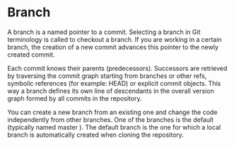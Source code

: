 # Branch


A branch is a named pointer to a commit. Selecting a branch in Git terminology is called to checkout a branch. If you are working in a certain branch, the creation of a new commit advances this pointer to the newly created commit.

Each commit knows their parents (predecessors). Successors are retrieved by traversing the commit graph starting from branches or other refs, symbolic references (for example: HEAD) or explicit commit objects. This way a branch defines its own line of descendants in the overall version graph formed by all commits in the repository.

You can create a new branch from an existing one and change the code independently from other branches. One of the branches is the default (typically named master ). The default branch is the one for which a local branch is automatically created when cloning the repository.